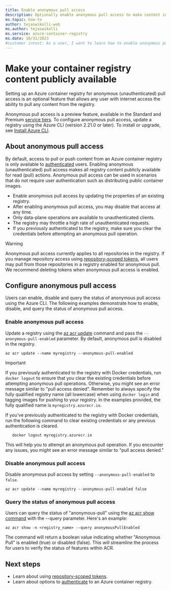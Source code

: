 ```yaml
---
title: Enable anonymous pull access
description: Optionally enable anonymous pull access to make content in your Azure container registry publicly available
ms.topic: how-to
author: tejaswikolli-web
ms.author: tejaswikolli
ms.service: azure-container-registry
ms.date: 10/31/2023
#customer intent: As a user, I want to learn how to enable anonymous pull access in Azure container registry so that I can make my registry content publicly available.
---
```


# Make your container registry content publicly available

Setting up an Azure container registry for anonymous (unauthenticated) pull access is an optional feature that allows any user with internet access the ability to pull any content from the registry.

Anonymous pull access is a preview feature, available in the Standard and Premium [service tiers](container-registry-skus.md). To configure anonymous pull access, update a registry using the Azure CLI (version 2.21.0 or later). To install or upgrade, see [Install Azure CLI](/cli/azure/install-azure-cli).

## About anonymous pull access

By default, access to pull or push content from an Azure container registry is only available to [authenticated](container-registry-authentication.md) users. Enabling anonymous (unauthenticated) pull access makes all registry content publicly available for read (pull) actions. Anonymous pull access can be used in scenarios that do not require user authentication such as distributing public container images.

- Enable anonymous pull access by updating the properties of an existing registry.
- After enabling anonymous pull access, you may disable that access at any time.
- Only data-plane operations are available to unauthenticated clients.
- The registry may throttle a high rate of unauthenticated requests.
- If you previously authenticated to the registry, make sure you clear the credentials before attempting an anonymous pull operation.

> [!WARNING]
> Anonymous pull access currently applies to all repositories in the registry. If you manage repository access using [repository-scoped tokens](container-registry-repository-scoped-permissions.md), all users may pull from those repositories in a registry enabled for anonymous pull. We recommend deleting tokens when anonymous pull access is enabled.


## Configure anonymous pull access 

Users can enable, disable and query the status of anonymous pull access using the Azure CLI. The following examples demonstrate how to enable, disable, and query the status of anonymous pull access.

### Enable anonymous pull access

Update a registry using the [az acr update](/cli/azure/acr#az-acr-update) command and pass the `--anonymous-pull-enabled` parameter. By default, anonymous pull is disabled in the registry.
          
```azurecli
az acr update --name myregistry --anonymous-pull-enabled
``` 

> [!IMPORTANT]
> If you previously authenticated to the registry with Docker credentials, run `docker logout` to ensure that you clear the existing credentials before attempting anonymous pull operations. Otherwise, you might see an error message similar to "pull access denied".
> Remember to always specify the fully qualified registry name (all lowercase) when using `docker login` and tagging images for pushing to your registry. In the examples provided, the fully qualified name is `myregistry.azurecr.io`.

If you've previously authenticated to the registry with Docker credentials, run the following command to clear existing credentials or any previous authentication is cleared.
 
   ```azurecli
      docker logout myregistry.azurecr.io
   ```

This will help you to attempt an anonymous pull operation. If you encounter any issues, you might see an error message similar to "pull access denied."


### Disable anonymous pull access

Disable anonymous pull access by setting `--anonymous-pull-enabled` to `false`.

```azurecli
az acr update --name myregistry --anonymous-pull-enabled false
```

### Query the status of anonymous pull access

Users can query the status of "anonymous-pull" using the [az acr show command][az-acr-show] with the --query parameter. Here's an example:

```azurecli-interactive
az acr show -n <registry_name> --query anonymousPullEnabled
```

The command will return a boolean value indicating whether "Anonymous Pull" is enabled (true) or disabled (false). This will streamline the process for users to verify the status of features within ACR.

## Next steps

* Learn about using [repository-scoped tokens](container-registry-repository-scoped-permissions.md).
* Learn about options to [authenticate](container-registry-authentication.md) to an Azure container registry.


[az-acr-show]: /cli/azure/acr#az-acr-show